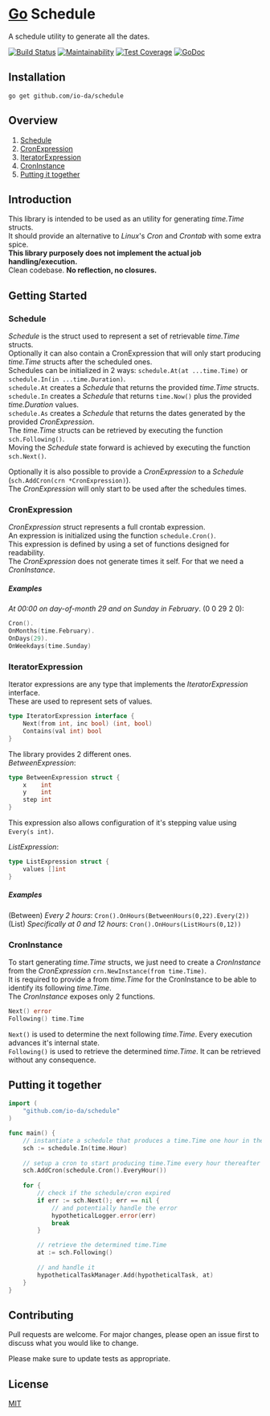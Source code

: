 # [Go](https://golang.org/) Schedule
A schedule utility to generate all the dates.  

[![Build Status](https://travis-ci.org/io-da/schedule.svg?branch=master)](https://travis-ci.org/io-da/schedule)
[![Maintainability](https://api.codeclimate.com/v1/badges/3bf3737ea61c79b5d74a/maintainability)](https://codeclimate.com/github/io-da/schedule/maintainability)
[![Test Coverage](https://api.codeclimate.com/v1/badges/3bf3737ea61c79b5d74a/test_coverage)](https://codeclimate.com/github/io-da/schedule/test_coverage)
[![GoDoc](https://godoc.org/github.com/io-da/schedule?status.svg)](https://godoc.org/github.com/io-da/schedule)

## Installation
``` go get github.com/io-da/schedule ```

## Overview
1. [Schedule](#Schedule)
2. [CronExpression](#CronExpression)
3. [IteratorExpression](#IteratorExpression)
4. [CronInstance](#CronInstance)  
5. [Putting it together](#Putting-it-together)

## Introduction
This library is intended to be used as an utility for generating _time.Time_ structs.    
It should provide an alternative to _Linux_'s _Cron_ and _Crontab_ with some extra spice.  
**This library purposely does not implement the actual job handling/execution.**  
Clean codebase. **No reflection, no closures.**

## Getting Started

### Schedule
_Schedule_ is the struct used to represent a set of retrievable _time.Time_ structs.  
Optionally it can also contain a CronExpression that will only start producing _time.Time_ structs after the scheduled ones.  
Schedules can be initialized in 2 ways: ```schedule.At(at ...time.Time)``` or ```schedule.In(in ...time.Duration)```.  
```schedule.At``` creates a _Schedule_ that returns the provided _time.Time_ structs.  
```schedule.In``` creates a _Schedule_ that returns ```time.Now()``` plus the provided _time.Duration_ values.  
```schedule.As``` creates a _Schedule_ that returns the dates generated by the provided _CronExpression_.  
The _time.Time_ structs can be retrieved by executing the function ```sch.Following()```.  
Moving the _Schedule_ state forward is achieved by executing the function ```sch.Next()```.

Optionally it is also possible to provide a _CronExpression_ to a _Schedule_ (```sch.AddCron(crn *CronExpression)```).  
The _CronExpression_ will only start to be used after the schedules times.
  
### CronExpression
_CronExpression_ struct represents a full crontab expression.  
An expression is initialized using the function ```schedule.Cron()```.  
This expression is defined by using a set of functions designed for readability.  
The _CronExpression_ does not generate times it self. For that we need a _CronInstance_.  

##### Examples
_At 00:00 on day-of-month 29 and on Sunday in February_. (0 0 29 2 0):
```go
Cron().
OnMonths(time.February).
OnDays(29).
OnWeekdays(time.Sunday)
```

### IteratorExpression
Iterator expressions are any type that implements the _IteratorExpression_ interface.  
These are used to represent sets of values.
```go
type IteratorExpression interface {
    Next(from int, inc bool) (int, bool)
    Contains(val int) bool
}
```
The library provides 2 different ones.  
_BetweenExpression_:
```go
type BetweenExpression struct {
    x    int
    y    int
    step int
}
```
This expression also allows configuration of it's stepping value using ```Every(s int)```.  

_ListExpression_:
```go
type ListExpression struct {
    values []int
}
```

##### Examples
(Between) _Every 2 hours_: ```Cron().OnHours(BetweenHours(0,22).Every(2))```  
(List) _Specifically at 0 and 12 hours_: ```Cron().OnHours(ListHours(0,12))```  

### CronInstance
To start generating _time.Time_ structs, we just need to create a _CronInstance_ from the _CronExpression_ ```crn.NewInstance(from time.Time)```.  
It is required to provide a from _time.Time_ for the CronInstance to be able to identify its following _time.Time_.  
The _CronInstance_ exposes only 2 functions.
```go
Next() error
Following() time.Time
```

```Next()``` is used to determine the next following _time.Time_. Every execution advances it's internal state.  
```Following()``` is used to retrieve the determined _time.Time_. It can be retrieved without any consequence. 

## Putting it together
```go
import (
    "github.com/io-da/schedule"
)

func main() {
    // instantiate a schedule that produces a time.Time one hour in the future
    sch := schedule.In(time.Hour)
    
    // setup a cron to start producing time.Time every hour thereafter
    sch.AddCron(schedule.Cron().EveryHour())
    
    for {
        // check if the schedule/cron expired
        if err := sch.Next(); err == nil {
            // and potentially handle the error
            hypotheticalLogger.error(err)
            break
        }

        // retrieve the determined time.Time
        at := sch.Following()
        
        // and handle it
        hypotheticalTaskManager.Add(hypotheticalTask, at)
    }
}
```

## Contributing
Pull requests are welcome. For major changes, please open an issue first to discuss what you would like to change.

Please make sure to update tests as appropriate.

## License
[MIT](https://choosealicense.com/licenses/mit/)